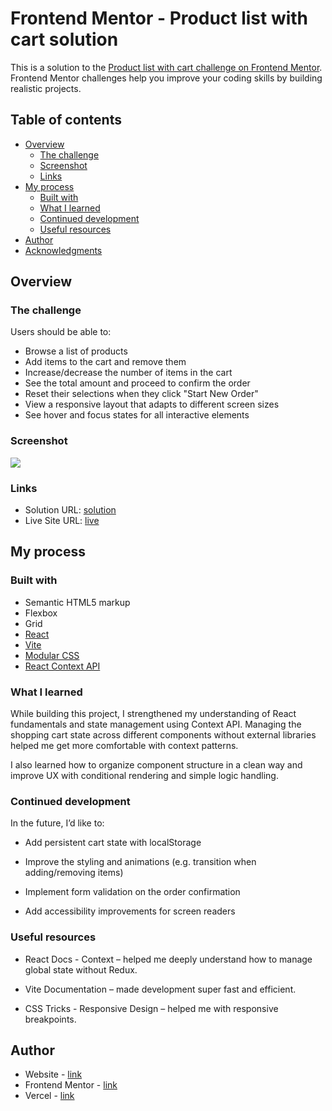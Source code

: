 # Frontend Mentor - Product list with cart solution

This is a solution to the [Product list with cart challenge on Frontend Mentor](https://www.frontendmentor.io/challenges/product-list-with-cart-5MmqLVAp_d). Frontend Mentor challenges help you improve your coding skills by building realistic projects.

## Table of contents

- [Overview](#overview)
  - [The challenge](#the-challenge)
  - [Screenshot](#screenshot)
  - [Links](#links)
- [My process](#my-process)
  - [Built with](#built-with)
  - [What I learned](#what-i-learned)
  - [Continued development](#continued-development)
  - [Useful resources](#useful-resources)
- [Author](#author)
- [Acknowledgments](#acknowledgments)

## Overview

### The challenge

Users should be able to:

- Browse a list of products
- Add items to the cart and remove them
- Increase/decrease the number of items in the cart
- See the total amount and proceed to confirm the order
- Reset their selections when they click "Start New Order"
- View a responsive layout that adapts to different screen sizes
- See hover and focus states for all interactive elements

### Screenshot

![](./screenshot.png)

### Links

- Solution URL: [solution](https://www.frontendmentor.io/solutions/dessert-shop-cart-with-using-react-vite-DDlOKNO7r7)
- Live Site URL: [live](https://dessert-shop-cart.vercel.app/)

## My process

### Built with

- Semantic HTML5 markup
- Flexbox
- Grid
- [React](https://reactjs.org/)
- [Vite](https://vitejs.dev/)
- [Modular CSS](https://en.wikipedia.org/wiki/Modular_CSS)
- [React Context API](https://reactjs.org/docs/context.html)

### What I learned

While building this project, I strengthened my understanding of React fundamentals and state management using Context API. Managing the shopping cart state across different components without external libraries helped me get more comfortable with context patterns.

I also learned how to organize component structure in a clean way and improve UX with conditional rendering and simple logic handling.

### Continued development

In the future, I’d like to:

- Add persistent cart state with localStorage

- Improve the styling and animations (e.g. transition when adding/removing items)

- Implement form validation on the order confirmation

- Add accessibility improvements for screen readers

### Useful resources

- React Docs - Context – helped me deeply understand how to manage global state without Redux.

- Vite Documentation – made development super fast and efficient.

- CSS Tricks - Responsive Design – helped me with responsive breakpoints.

## Author

- Website - [link](https://github.com/PavAndrei)
- Frontend Mentor - [link](https://www.frontendmentor.io/profile/PavAndrei)
- Vercel - [link](https://vercel.com/andrei-pavlovs-projects)

